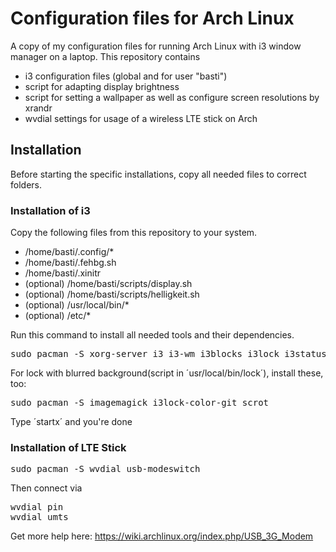 # Configuration files for Arch Linux
A copy of my configuration files for running Arch Linux with i3 window manager on a laptop.
This repository contains

* i3 configuration files (global and for user "basti")
* script for adapting display brightness
* script for setting a wallpaper as well as configure screen resolutions by xrandr
* wvdial settings for usage of a wireless LTE stick on Arch


## Installation

Before starting the specific installations, copy all needed files to correct folders.

### Installation of i3
Copy the following files from this repository to your system.

* /home/basti/.config/*
* /home/basti/.fehbg.sh
* /home/basti/.xinitr
* (optional) /home/basti/scripts/display.sh
* (optional) /home/basti/scripts/helligkeit.sh
* (optional) /usr/local/bin/*
* (optional) /etc/*

Run this command to install all needed tools and their dependencies.
<pre>sudo pacman -S xorg-server i3 i3-wm i3blocks i3lock i3status feh</pre>
For lock with blurred background(script in ´usr/local/bin/lock´), install these, too:
<pre>sudo pacman -S imagemagick i3lock-color-git scrot</pre>

Type ´startx´ and you're done

### Installation of LTE Stick
<pre>sudo pacman -S wvdial usb-modeswitch</pre>
Then connect via
<pre>wvdial pin
wvdial umts</pre>
Get more help here: https://wiki.archlinux.org/index.php/USB_3G_Modem

